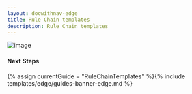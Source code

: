 ```yaml
---
layout: docwithnav-edge
title: Rule Chain templates
description: Rule Chain templates
---
```


![image](/images/coming-soon.jpg)

#### Next Steps

{% assign currentGuide = "RuleChainTemplates" %}{% include templates/edge/guides-banner-edge.md %}